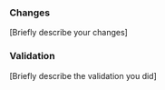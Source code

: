 ### Changes

[Briefly describe your changes]

### Validation

[Briefly describe the validation you did]

